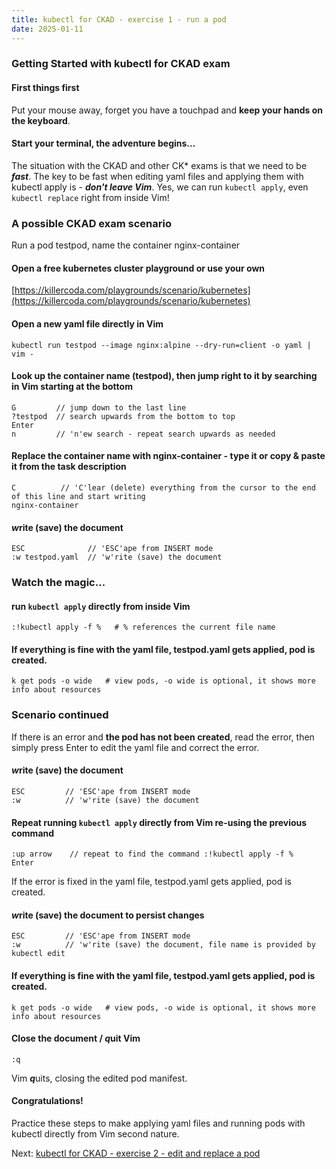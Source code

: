 ```yaml
---
title: kubectl for CKAD - exercise 1 - run a pod
date: 2025-01-11
---
```

### Getting Started with kubectl for CKAD exam

#### First things first
Put your mouse away, forget you have a touchpad and **keep your hands on the keyboard**.

#### Start your terminal, the adventure begins... 

The situation with the CKAD and other CK* exams is that we need to be ***fast***.
The key to be fast when editing yaml files and applying them with kubectl apply is - ***don't leave Vim***.
Yes, we can run `kubectl apply`, even `kubectl replace` right from inside Vim!

### A possible CKAD exam scenario
Run a pod testpod, name the container nginx-container

#### Open a free kubernetes cluster playground or use your own
[https://killercoda.com/playgrounds/scenario/kubernetes](https://killercoda.com/playgrounds/scenario/kubernetes)

#### Open a new yaml file directly in Vim
```
kubectl run testpod --image nginx:alpine --dry-run=client -o yaml | vim -
```

#### Look up the container name (testpod), then jump right to it by searching in Vim starting at the bottom
```
G         // jump down to the last line
?testpod  // search upwards from the bottom to top
Enter
n         // 'n'ew search - repeat search upwards as needed
```

#### Replace the container name with nginx-container - type it or copy & paste it from the task description
```
C          // 'C'lear (delete) everything from the cursor to the end of this line and start writing
nginx-container
```

#### ***w***rite (save) the document
```
ESC              // 'ESC'ape from INSERT mode 
:w testpod.yaml  // 'w'rite (save) the document
```

### Watch the magic...
#### run `kubectl apply` directly from inside Vim
```
:!kubectl apply -f %   # % references the current file name
```

#### If everything is fine with the yaml file, testpod.yaml gets applied, pod is created.
```
k get pods -o wide   # view pods, -o wide is optional, it shows more info about resources
```

### Scenario continued
If there is an error and **the pod has not been created**, read the error, then simply press Enter to edit the yaml file and correct the error.

#### ***w***rite (save) the document
```
ESC         // 'ESC'ape from INSERT mode 
:w          // 'w'rite (save) the document
```

#### Repeat running `kubectl apply` directly from Vim re-using the previous command
```
:up arrow    // repeat to find the command :!kubectl apply -f %
Enter
```
If the error is fixed in the yaml file, testpod.yaml gets applied, pod is created.

#### ***w***rite (save) the document to persist changes
```
ESC         // 'ESC'ape from INSERT mode 
:w          // 'w'rite (save) the document, file name is provided by kubectl edit
```

#### If everything is fine with the yaml file, testpod.yaml gets applied, pod is created.
```
k get pods -o wide   # view pods, -o wide is optional, it shows more info about resources
```

#### Close the document / ***q***uit Vim
```
:q
```
Vim ***q***uits, closing the edited pod manifest.

#### Congratulations!
Practice these steps to make applying yaml files and running pods with kubectl directly from Vim second nature.

Next: [kubectl for CKAD - exercise 2 - edit and replace a pod](https://miroberes.github.io/CKAD-Exam-Tips/CKAD-Exam-Tips-kubectl-exercises/CKAD-Exam-Tips-kubectl-exercises-002-edit-replace-pod.html)
